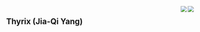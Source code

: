 <a href="#">
<img align="right" src='https://github-readme-stats.vercel.app/api?username=ThyrixYang&show_icons=true'>
</a>

<a href="#">
<img align="right" src="https://wakatime.com/share/@thyrix/a67473da-b12e-4dda-bfcf-1438957f1882.svg">
</a>

## Thyrix (Jia-Qi Yang)
